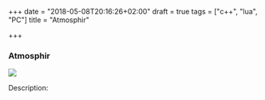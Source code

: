 +++
date = "2018-05-08T20:16:26+02:00"
draft = true
tags = ["c++", "lua", "PC"]
title = "Atmosphir"

+++
### Atmosphir

![](/uploads/2018/05/08/atmosphir.jpg)

Description: